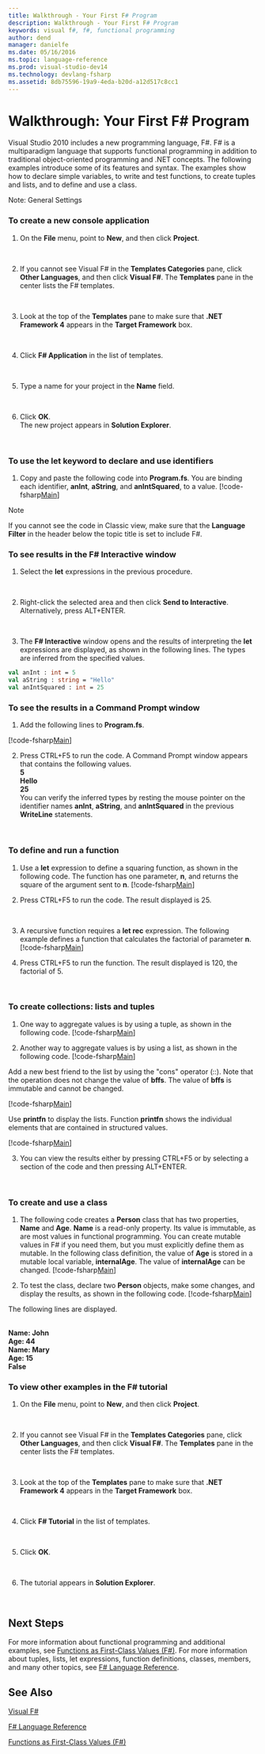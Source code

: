 ```yaml
---
title: Walkthrough - Your First F# Program
description: Walkthrough - Your First F# Program
keywords: visual f#, f#, functional programming
author: dend
manager: danielfe
ms.date: 05/16/2016
ms.topic: language-reference
ms.prod: visual-studio-dev14
ms.technology: devlang-fsharp
ms.assetid: 8db75596-19a9-4eda-b20d-a12d517c8cc1 
---
```


# Walkthrough: Your First F# Program

Visual Studio 2010 includes a new programming language, F#. F# is a multiparadigm language that supports functional programming in addition to traditional object-oriented programming and .NET concepts. The following examples introduce some of its features and syntax. The examples show how to declare simple variables, to write and test functions, to create tuples and lists, and to define and use a class.

Note: General Settings


### To create a new console application

1. On the **File** menu, point to **New**, and then click **Project**.
<br />

2. If you cannot see Visual F# in the **Templates Categories** pane, click **Other Languages**, and then click **Visual F#**. The **Templates** pane in the center lists the F# templates.
<br />

3. Look at the top of the **Templates** pane to make sure that **.NET Framework 4** appears in the **Target Framework** box.
<br />

4. Click **F# Application** in the list of templates.
<br />

5. Type a name for your project in the **Name** field.
<br />

6. Click **OK**.
<br />  The new project appears in **Solution Explorer**.
<br />


### To use the let keyword to declare and use identifiers

1. Copy and paste the following code into **Program.fs**. You are binding each identifier, **anInt**, **aString**, and **anIntSquared**, to a value.
[!code-fsharp[Main](../../../samples/snippets/fscontour/snippet1.fs)]
        
>[!NOTE]
If you cannot see the code in Classic view, make sure that the **Language Filter** in the header below the topic title is set to include F#.

### To see results in the F# Interactive window

1. Select the **let** expressions in the previous procedure.
<br />

2. Right-click the selected area and then click **Send to Interactive**. Alternatively, press ALT+ENTER.
<br />

3. The **F# Interactive** window opens and the results of interpreting the **let** expressions are displayed, as shown in the following lines. The types are inferred from the specified values.

```fsharp
val anInt : int = 5
val aString : string = "Hello"
val anIntSquared : int = 25
```

### To see the results in a Command Prompt window

1. Add the following lines to **Program.fs**.

[!code-fsharp[Main](../../../samples/snippets/fscontour/snippet2.fs)]

2. Press CTRL+F5 to run the code. A Command Prompt window appears that contains the following values.
<br />  **5**
<br />  **Hello**
<br />  **25**
<br />  You can verify the inferred types by resting the mouse pointer on the identifier names **anInt**, **aString**, and **anIntSquared** in the previous **WriteLine** statements.
<br />


### To define and run a function

1. Use a **let** expression to define a squaring function, as shown in the following code. The function has one parameter, **n**, and returns the square of the argument sent to **n**.
[!code-fsharp[Main](../../../samples/snippets/fscontour/snippet3.fs)]

2. Press CTRL+F5 to run the code. The result displayed is 25.
<br />

3. A recursive function requires a **let rec** expression. The following example defines a function that calculates the factorial of parameter **n**.
[!code-fsharp[Main](../../../samples/snippets/fscontour/snippet4.fs)]

4. Press CTRL+F5 to run the function. The result displayed is 120, the factorial of 5.
<br />


### To create collections: lists and tuples

1. One way to aggregate values is by using a tuple, as shown in the following code.
[!code-fsharp[Main](../../../samples/snippets/fscontour/snippet5.fs)]

2. Another way to aggregate values is by using a list, as shown in the following code.
[!code-fsharp[Main](../../../samples/snippets/fscontour/snippet7.fs)]

Add a new best friend to the list by using the "cons" operator (::). Note that the operation does not change the value of **bffs**. The value of **bffs** is immutable and cannot be changed.

[!code-fsharp[Main](../../../samples/snippets/fscontour/snippet8.fs)]

Use **printfn** to display the lists. Function **printfn** shows the individual elements that are contained in structured values.

[!code-fsharp[Main](../../../samples/snippets/fscontour/snippet9.fs)]

3. You can view the results either by pressing CTRL+F5 or by selecting a section of the code and then pressing ALT+ENTER.
<br />


### To create and use a class

1. The following code creates a **Person** class that has two properties, **Name** and **Age**. **Name** is a read-only property. Its value is immutable, as are most values in functional programming. You can create mutable values in F# if you need them, but you must explicitly define them as mutable. In the following class definition, the value of **Age** is stored in a mutable local variable, **internalAge**. The value of **internalAge** can be changed.
[!code-fsharp[Main](../../../samples/snippets/fscontour/snippet10.fs)]

2. To test the class, declare two **Person** objects, make some changes, and display the results, as shown in the following code.
[!code-fsharp[Main](../../../samples/snippets/fscontour/snippet11.fs)]

The following lines are displayed.

<br />  **Name:  John**
<br />  **Age:   44**
<br />  **Name:  Mary**
<br />  **Age:   15**
<br />  **False**
<br />


### To view other examples in the F# tutorial

1. On the **File** menu, point to **New**, and then click **Project**.
<br />

2. If you cannot see Visual F# in the **Templates Categories** pane, click **Other Languages**, and then click **Visual F#**. The **Templates** pane in the center lists the F# templates.
<br />

3. Look at the top of the **Templates** pane to make sure that **.NET Framework 4** appears in the **Target Framework** box.
<br />

4. Click **F# Tutorial** in the list of templates.
<br />

5. Click **OK**.
<br />

6. The tutorial appears in **Solution Explorer**.
<br />


## Next Steps
For more information about functional programming and additional examples, see [Functions as First-Class Values &#40;F&#35;&#41;](Functions-as-First-Class-Values-%5BFSharp%5D.md). For more information about tuples, lists, let expressions, function definitions, classes, members, and many other topics, see [F&#35; Language Reference](FSharp-Language-Reference.md).


## See Also
[Visual F&#35;](Visual-FSharp.md)

[F&#35; Language Reference](FSharp-Language-Reference.md)

[Functions as First-Class Values &#40;F&#35;&#41;](Functions-as-First-Class-Values-%5BFSharp%5D.md)
